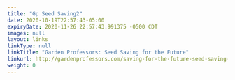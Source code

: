 ```yaml
---
title: "Gp Seed Saving2"
date: 2020-10-19T22:57:43-05:00
expiryDate: 2020-11-26 22:57:43.991375 -0500 CDT
images: null
layout: links
linkType: null
linkTitle: "Garden Professors: Seed Saving for the Future"
linkurl: http://gardenprofessors.com/saving-for-the-future-seed-saving-tricks-and-tips/
weight: 0
---
```

